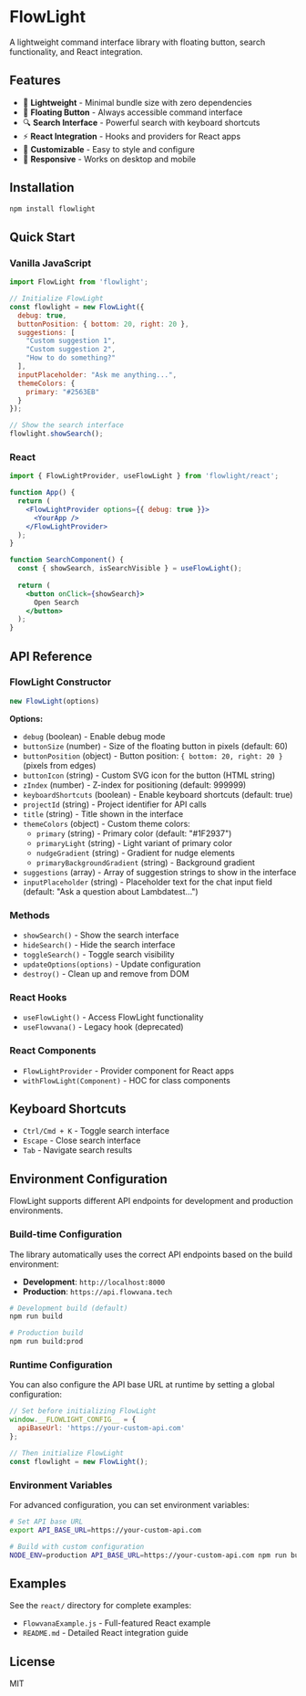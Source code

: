 # FlowLight

A lightweight command interface library with floating button, search functionality, and React integration.

## Features

- 🚀 **Lightweight** - Minimal bundle size with zero dependencies
- 🎯 **Floating Button** - Always accessible command interface
- 🔍 **Search Interface** - Powerful search with keyboard shortcuts
- ⚡ **React Integration** - Hooks and providers for React apps
- 🎨 **Customizable** - Easy to style and configure
- 📱 **Responsive** - Works on desktop and mobile

## Installation

```bash
npm install flowlight
```

## Quick Start

### Vanilla JavaScript

```javascript
import FlowLight from 'flowlight';

// Initialize FlowLight
const flowlight = new FlowLight({
  debug: true,
  buttonPosition: { bottom: 20, right: 20 },
  suggestions: [
    "Custom suggestion 1",
    "Custom suggestion 2",
    "How to do something?"
  ],
  inputPlaceholder: "Ask me anything...",
  themeColors: {
    primary: "#2563EB"
  }
});

// Show the search interface
flowlight.showSearch();
```

### React

```jsx
import { FlowLightProvider, useFlowLight } from 'flowlight/react';

function App() {
  return (
    <FlowLightProvider options={{ debug: true }}>
      <YourApp />
    </FlowLightProvider>
  );
}

function SearchComponent() {
  const { showSearch, isSearchVisible } = useFlowLight();
  
  return (
    <button onClick={showSearch}>
      Open Search
    </button>
  );
}
```

## API Reference

### FlowLight Constructor

```javascript
new FlowLight(options)
```

**Options:**
- `debug` (boolean) - Enable debug mode
- `buttonSize` (number) - Size of the floating button in pixels (default: 60)
- `buttonPosition` (object) - Button position: `{ bottom: 20, right: 20 }` (pixels from edges)
- `buttonIcon` (string) - Custom SVG icon for the button (HTML string)
- `zIndex` (number) - Z-index for positioning (default: 999999)
- `keyboardShortcuts` (boolean) - Enable keyboard shortcuts (default: true)
- `projectId` (string) - Project identifier for API calls
- `title` (string) - Title shown in the interface
- `themeColors` (object) - Custom theme colors:
  - `primary` (string) - Primary color (default: "#1F2937")
  - `primaryLight` (string) - Light variant of primary color
  - `nudgeGradient` (string) - Gradient for nudge elements
  - `primaryBackgroundGradient` (string) - Background gradient
- `suggestions` (array) - Array of suggestion strings to show in the interface
- `inputPlaceholder` (string) - Placeholder text for the chat input field (default: "Ask a question about Lambdatest...")

### Methods

- `showSearch()` - Show the search interface
- `hideSearch()` - Hide the search interface
- `toggleSearch()` - Toggle search visibility
- `updateOptions(options)` - Update configuration
- `destroy()` - Clean up and remove from DOM

### React Hooks

- `useFlowLight()` - Access FlowLight functionality
- `useFlowvana()` - Legacy hook (deprecated)

### React Components

- `FlowLightProvider` - Provider component for React apps
- `withFlowLight(Component)` - HOC for class components

## Keyboard Shortcuts

- `Ctrl/Cmd + K` - Toggle search interface
- `Escape` - Close search interface
- `Tab` - Navigate search results

## Environment Configuration

FlowLight supports different API endpoints for development and production environments.

### Build-time Configuration

The library automatically uses the correct API endpoints based on the build environment:

- **Development**: `http://localhost:8000`
- **Production**: `https://api.flowvana.tech`

```bash
# Development build (default)
npm run build

# Production build
npm run build:prod
```

### Runtime Configuration

You can also configure the API base URL at runtime by setting a global configuration:

```javascript
// Set before initializing FlowLight
window.__FLOWLIGHT_CONFIG__ = {
  apiBaseUrl: 'https://your-custom-api.com'
};

// Then initialize FlowLight
const flowlight = new FlowLight();
```

### Environment Variables

For advanced configuration, you can set environment variables:

```bash
# Set API base URL
export API_BASE_URL=https://your-custom-api.com

# Build with custom configuration
NODE_ENV=production API_BASE_URL=https://your-custom-api.com npm run build
```

## Examples

See the `react/` directory for complete examples:
- `FlowvanaExample.js` - Full-featured React example
- `README.md` - Detailed React integration guide

## License

MIT